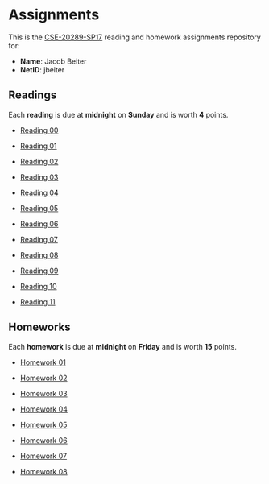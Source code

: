 Assignments
===========

This is the [CSE-20289-SP17] reading and homework assignments repository for:

* **Name**:  Jacob Beiter
* **NetID**: jbeiter

Readings
--------

Each **reading** is due at **midnight** on **Sunday** and is worth **4**
points.

- [Reading 00](https://www3.nd.edu/~pbui/teaching/cse.20289.sp17/reading00.html)

- [Reading 01](https://www3.nd.edu/~pbui/teaching/cse.20289.sp17/reading01.html)

- [Reading 02](https://www3.nd.edu/~pbui/teaching/cse.20289.sp17/reading02.html)

- [Reading 03](https://www3.nd.edu/~pbui/teaching/cse.20289.sp17/reading03.html)

- [Reading 04](https://www3.nd.edu/~pbui/teaching/cse.20289.sp17/reading04.html)

- [Reading 05](https://www3.nd.edu/~pbui/teaching/cse.20289.sp17/reading05.html)

- [Reading 06](https://www3.nd.edu/~pbui/teaching/cse.20289.sp17/reading06.html)

- [Reading 07](https://www3.nd.edu/~pbui/teaching/cse.20289.sp17/reading07.html)

- [Reading 08](https://www3.nd.edu/~pbui/teaching/cse.20289.sp17/reading08.html)

- [Reading 09](https://www3.nd.edu/~pbui/teaching/cse.20289.sp17/reading09.html)

- [Reading 10](https://www3.nd.edu/~pbui/teaching/cse.20289.sp17/reading10.html)

- [Reading 11](https://www3.nd.edu/~pbui/teaching/cse.20289.sp17/reading11.html)

Homeworks
---------

Each **homework** is due at **midnight** on **Friday** and is worth **15**
points.

- [Homework 01](https://www3.nd.edu/~pbui/teaching/cse.20289.sp17/homework01.html)

- [Homework 02](https://www3.nd.edu/~pbui/teaching/cse.20289.sp17/homework02.html)

- [Homework 03](https://www3.nd.edu/~pbui/teaching/cse.20289.sp17/homework03.html)

- [Homework 04](https://www3.nd.edu/~pbui/teaching/cse.20289.sp17/homework04.html)

- [Homework 05](https://www3.nd.edu/~pbui/teaching/cse.20289.sp17/homework05.html)

- [Homework 06](https://www3.nd.edu/~pbui/teaching/cse.20289.sp17/homework06.html)

- [Homework 07](https://www3.nd.edu/~pbui/teaching/cse.20289.sp17/homework07.html)

- [Homework 08](https://www3.nd.edu/~pbui/teaching/cse.20289.sp17/homework08.html)

[CSE-20289-SP17]:   https://www3.nd.edu/~pbui/teaching/cse.20289.sp17/
